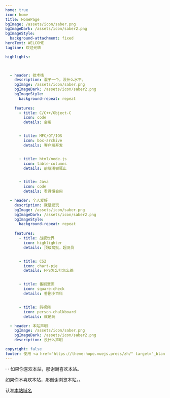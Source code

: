 ```yaml
---
home: true
icon: home
title: HomePage
bgImage: /assets/icon/saber.png
bgImageDark: /assets/icon/saber2.png
bgImageStyle:
  background-attachment: fixed
heroText: WELCOME
tagline: 欢迎光临

highlights:

      

  - header: 技术栈
    description: 混子一个，没什么水平。
    bgImage: /assets/icon/saber.png
    bgImageDark: /assets/icon/saber2.png
    bgImageStyle:
      background-repeat: repeat
      
    features:
      - title: C/C++/Object-C
        icon: code
        details: 会用


      - title: MFC/QT/IOS
        icon: box-archive
        details: 客户端开发


      - title: html/node.js
        icon: table-columns
        details: 前端浅尝辄止


      - title: Java
        icon: code
        details: 看得懂会用

  - header: 个人爱好
    description: 就是爱玩
    bgImage: /assets/icon/saber.png
    bgImageDark: /assets/icon/saber2.png
    bgImageStyle:
      background-repeat: repeat
      
    features:
      - title: 战舰世界
        icon: highlighter
        details: 顶级窝批，超测员


      - title: CS2
        icon: chart-pie
        details: FPS怎么打怎么输


      - title: 番剧漫画
        icon: square-check
        details: 番剧小百科


      - title: 剪视频
        icon: person-chalkboard
        details: 就是玩

  - header: 本站声明
    bgImage: /assets/icon/saber.png
    bgImageDark: /assets/icon/saber2.png
    description: 没什么声明

copyright: false
footer: 使用 <a href="https://theme-hope.vuejs.press/zh/" target="_blank">VuePress Theme Hope</a> 主题 | MIT 协议, 版权所有 © 2019-present Mr.Hope
---
```

·
·
如果你喜欢本站，那谢谢喜欢本站。

如果你不喜欢本站，那谢谢浏览本站。。

认准[本站域名](fuyuyu.online)
